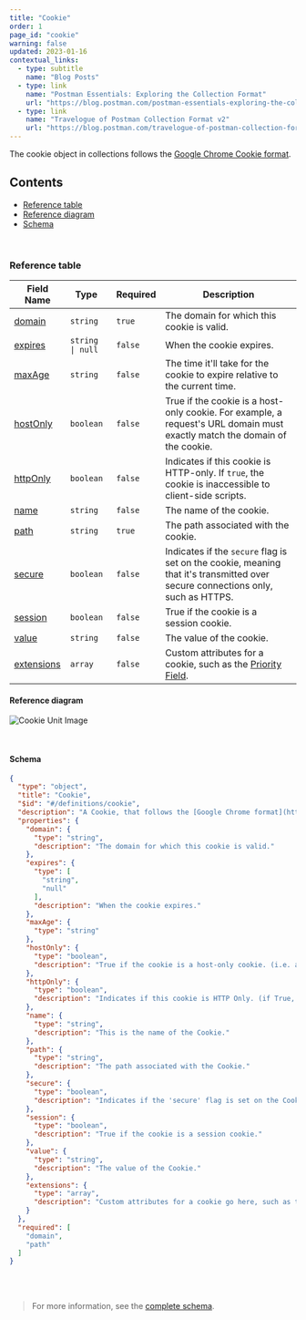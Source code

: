 ```yaml
---
title: "Cookie"
order: 1
page_id: "cookie"
warning: false
updated: 2023-01-16
contextual_links:
  - type: subtitle
    name: "Blog Posts"
  - type: link
    name: "Postman Essentials: Exploring the Collection Format"
    url: "https://blog.postman.com/postman-essentials-exploring-the-collection-format/"
  - type: link
    name: "Travelogue of Postman Collection Format v2"
    url: "https://blog.postman.com/travelogue-of-postman-collection-format-v2/"
---
```


The cookie object in collections follows the [Google Chrome Cookie format](https://developer.chrome.com/extensions/cookies).

## Contents

- [Reference table](/docs/reference/cookie/#reference-table)
- [Reference diagram](/docs/reference/cookie/#reference-diagram)
- [Schema](/docs/reference/cookie/#schema)

<br />

### Reference table

Field Name | Type&nbsp;&nbsp; | Required | Description
--- | --- | --- | --
[domain](https://github.com/postmanlabs/schemas/blob/da7578c2d71c46de2d39d04fbeebc26570591a44/schemas/draft-07/v2.1.0/collection/cookie.json#L7) | `string` | `true` | The domain for which this cookie is valid.
[expires](https://github.com/postmanlabs/schemas/blob/da7578c2d71c46de2d39d04fbeebc26570591a44/schemas/draft-07/v2.1.0/collection/cookie.json#L11) | `string \| null` | `false` | When the cookie expires.
[maxAge](https://github.com/postmanlabs/schemas/blob/da7578c2d71c46de2d39d04fbeebc26570591a44/schemas/draft-07/v2.1.0/collection/cookie.json#LL18C9-L18C9) | `string` | `false` | The time it'll take for the cookie to expire relative to the current time.
[hostOnly](https://github.com/postmanlabs/schemas/blob/da7578c2d71c46de2d39d04fbeebc26570591a44/schemas/draft-07/v2.1.0/collection/cookie.json#LL21C6-L21C14) | `boolean` | `false` | True if the cookie is a host-only cookie. For example, a request's URL domain must exactly match the domain of the cookie.
[httpOnly](https://github.com/postmanlabs/schemas/blob/da7578c2d71c46de2d39d04fbeebc26570591a44/schemas/draft-07/v2.1.0/collection/cookie.json#L25) | `boolean` | `false` | Indicates if this cookie is HTTP-only. If `true`, the cookie is inaccessible to client-side scripts.
[name](https://github.com/postmanlabs/schemas/blob/da7578c2d71c46de2d39d04fbeebc26570591a44/schemas/draft-07/v2.1.0/collection/cookie.json#L29) | `string` | `false` | The name of the cookie.
[path](https://github.com/postmanlabs/schemas/blob/da7578c2d71c46de2d39d04fbeebc26570591a44/schemas/draft-07/v2.1.0/collection/cookie.json#L33) | `string` | `true` | The path associated with the cookie.
[secure](https://github.com/postmanlabs/schemas/blob/da7578c2d71c46de2d39d04fbeebc26570591a44/schemas/draft-07/v2.1.0/collection/cookie.json#L37) | `boolean` | `false` | Indicates if the `secure` flag is set on the cookie, meaning that it's transmitted over secure connections only, such as HTTPS.
[session](https://github.com/postmanlabs/schemas/blob/da7578c2d71c46de2d39d04fbeebc26570591a44/schemas/draft-07/v2.1.0/collection/cookie.json#L41) | `boolean` | `false` | True if the cookie is a session cookie.
[value](https://github.com/postmanlabs/schemas/blob/da7578c2d71c46de2d39d04fbeebc26570591a44/schemas/draft-07/v2.1.0/collection/cookie.json#L45) | `string` | `false` | The value of the cookie.
[extensions](https://github.com/postmanlabs/schemas/blob/da7578c2d71c46de2d39d04fbeebc26570591a44/schemas/draft-07/v2.1.0/collection/cookie.json#LL49C6-L49C16) | `array` | `false` | Custom attributes for a cookie, such as the [Priority Field](https://code.google.com/p/chromium/issues/detail?id=232693).

#### Reference diagram

![Cookie Unit Image](../../../images/cookie@2x.jpg)

<br />

#### Schema

```json
{
  "type": "object",
  "title": "Cookie",
  "$id": "#/definitions/cookie",
  "description": "A Cookie, that follows the [Google Chrome format](https://developer.chrome.com/extensions/cookies)",
  "properties": {
    "domain": {
      "type": "string",
      "description": "The domain for which this cookie is valid."
    },
    "expires": {
      "type": [
        "string",
        "null"
      ],
      "description": "When the cookie expires."
    },
    "maxAge": {
      "type": "string"
    },
    "hostOnly": {
      "type": "boolean",
      "description": "True if the cookie is a host-only cookie. (i.e. a request's URL domain must exactly match the domain of the cookie)."
    },
    "httpOnly": {
      "type": "boolean",
      "description": "Indicates if this cookie is HTTP Only. (if True, the cookie is inaccessible to client-side scripts)"
    },
    "name": {
      "type": "string",
      "description": "This is the name of the Cookie."
    },
    "path": {
      "type": "string",
      "description": "The path associated with the Cookie."
    },
    "secure": {
      "type": "boolean",
      "description": "Indicates if the 'secure' flag is set on the Cookie, meaning that it is transmitted over secure connections only. (typically HTTPS)"
    },
    "session": {
      "type": "boolean",
      "description": "True if the cookie is a session cookie."
    },
    "value": {
      "type": "string",
      "description": "The value of the Cookie."
    },
    "extensions": {
      "type": "array",
      "description": "Custom attributes for a cookie go here, such as the [Priority Field](https://code.google.com/p/chromium/issues/detail?id=232693)"
    }
  },
  "required": [
    "domain",
    "path"
  ]
}
```

<br /><br />

> For more information, see the [complete schema](https://schema.postman.com/collection/json/v2.1.0/draft-07/collection.json).
